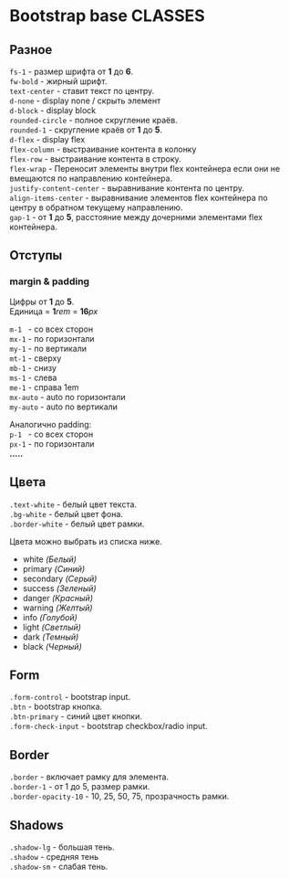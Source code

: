 # Bootstrap base CLASSES

## Разное

`fs-1` - размер шрифта от **1** до **6**. <br>
`fw-bold` - жирный шрифт. <br>
`text-center` - ставит текст по центру.<br>
`d-none` - display none / скрыть элемент<br>
`d-block` - display block<br>
`rounded-circle` - полное скругление краёв.<br>
`rounded-1` - скругление краёв от **1** до **5**.<br>
`d-flex` - display flex<br>
`flex-column` - выстраивание контента в колонку<br>
`flex-row` - выстраивание контента в строку.<br>
`flex-wrap` - Переносит элементы внутри flex контейнера если они не вмещаются по направлению контейнера.<br>
`justify-content-center` - выравнивание контента по центру.<br>
`align-items-center` - выравнивание элементов flex контейнера по центру в обратном текущему направлению. <br>
`gap-1` - от **1** до **5**, расстояние между дочерними элементами flex контейнера.<br>

## Отступы
### margin & padding
Цифры от **1** до **5**.<br> 
Единица = **1**_rem_ = **16**_px_<br>

`m-1 ` - со всех сторон<br>
`mx-1` - по горизонтали<br>
`my-1` - по вертикали<br>
`mt-1` - сверху<br>
`mb-1` - снизу<br>
`ms-1` - слева<br>
`me-1` - справа 1em<br>
`mx-auto` - auto по горизонтали<br>
`my-auto` - auto по вертикали<br>

Аналогично padding:<br>
`p-1 ` - со всех сторон<br>
`px-1` - по горизонтали<br>
**.....**

## Цвета
`.text-white` - белый цвет текста.<br>
`.bg-white` - белый цвет фона.<br>
`.border-white` - белый цвет рамки.<br>

Цвета можно выбрать из списка ниже.<br>
* white _(Белый)_
* primary _(Синий)_
* secondary _(Серый)_
* success _(Зеленый)_
* danger _(Красный)_
* warning _(Желтый)_
* info _(Голубой)_
* light _(Светлый)_
* dark _(Темный)_
* black _(Черный)_

## Form
`.form-control` - bootstrap input.<br>
`.btn` - bootstrap кнопка.<br>
`.btn-primary` - синий цвет кнопки.<br>
`.form-check-input` - bootstrap checkbox/radio input.<br>

## Border
`.border` - включает рамку для элемента.<br>
`.border-1` - от 1 до 5, размер рамки.<br>
`.border-opacity-10` - 10, 25, 50, 75, прозрачность рамки.<br>


## Shadows
`.shadow-lg` - большая тень.<br>
`.shadow` - средняя тень<br>
`.shadow-sm` - слабая тень.<br>